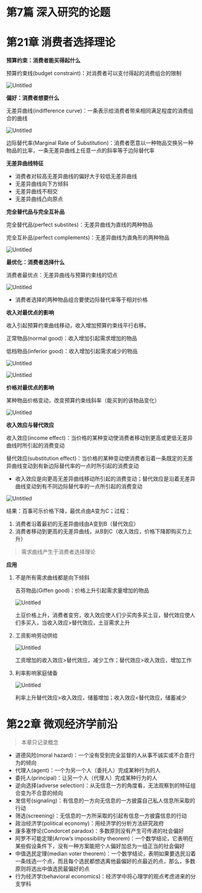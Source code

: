 # 第7篇 深入研究的论题

# 第21章 消费者选择理论

**预算约束：消费者能买得起什么**

预算约束线(budget constraint)：对消费者可以支付得起的消费组合的限制

![Untitled](%E7%AC%AC7%E7%AF%87%20%E6%B7%B1%E5%85%A5%E7%A0%94%E7%A9%B6%E7%9A%84%E8%AE%BA%E9%A2%98%200e78a31f9b764b4f8496ee3264123081/Untitled.png)

**偏好：消费者想要什么**

无差异曲线(indifference curve)：一条表示给消费者带来相同满足程度的消费组合的曲线

![Untitled](%E7%AC%AC7%E7%AF%87%20%E6%B7%B1%E5%85%A5%E7%A0%94%E7%A9%B6%E7%9A%84%E8%AE%BA%E9%A2%98%200e78a31f9b764b4f8496ee3264123081/Untitled%201.png)

边际替代率(Marginal Rate of Substitution)：消费者愿意以一种物品交换另一种物品的比率，一条无差异曲线上任意一点的斜率等于边际替代率

**无差异曲线特征**

- 消费者对较高无差异曲线的偏好大于较低无差异曲线
- 无差异曲线向下方倾斜
- 无差异曲线不相交
- 无差异曲线凸向原点

**完全替代品与完全互补品**

完全替代品(perfect substites)：无差异曲线为直线的两种物品

完全互补品(perfect complements)：无差异曲线为直角形的两种物品

![Untitled](%E7%AC%AC7%E7%AF%87%20%E6%B7%B1%E5%85%A5%E7%A0%94%E7%A9%B6%E7%9A%84%E8%AE%BA%E9%A2%98%200e78a31f9b764b4f8496ee3264123081/Untitled%202.png)

**最优化：消费者选择什么**

消费者最优点：无差异曲线与预算约束线的切点

![Untitled](%E7%AC%AC7%E7%AF%87%20%E6%B7%B1%E5%85%A5%E7%A0%94%E7%A9%B6%E7%9A%84%E8%AE%BA%E9%A2%98%200e78a31f9b764b4f8496ee3264123081/Untitled%203.png)

- 消费者选择的两种物品组合要使边际替代率等于相对价格

**收入对最优点的影响**

收入引起预算约束曲线移动，收入增加预算约束线平行右移。

正常物品(normal good)：收入增加引起需求增加的物品

低档物品(inferior good)：收入增加引起需求减少的物品

![Untitled](%E7%AC%AC7%E7%AF%87%20%E6%B7%B1%E5%85%A5%E7%A0%94%E7%A9%B6%E7%9A%84%E8%AE%BA%E9%A2%98%200e78a31f9b764b4f8496ee3264123081/Untitled%204.png)

![Untitled](%E7%AC%AC7%E7%AF%87%20%E6%B7%B1%E5%85%A5%E7%A0%94%E7%A9%B6%E7%9A%84%E8%AE%BA%E9%A2%98%200e78a31f9b764b4f8496ee3264123081/Untitled%205.png)

**价格对最优点的影响**

某种物品价格变动，改变预算约束线斜率（能买到的该物品变化）

![Untitled](%E7%AC%AC7%E7%AF%87%20%E6%B7%B1%E5%85%A5%E7%A0%94%E7%A9%B6%E7%9A%84%E8%AE%BA%E9%A2%98%200e78a31f9b764b4f8496ee3264123081/Untitled%206.png)

**收入效应与替代效应**

收入效应(income effect)：当价格的某种变动使消费者移动到更高或更低无差异曲线时所引起的消费变动

替代效应(substitution effect)：当价格的某种变动使消费者沿着一条既定的无差异曲线变动到有新边际替代率的一点时所引起的消费变动

- 收入效应是向更高无差异曲线移动所引起的消费变动；替代效应是沿着无差异曲线变动到有不同边际替代率的一点所引起的消费变动

![Untitled](%E7%AC%AC7%E7%AF%87%20%E6%B7%B1%E5%85%A5%E7%A0%94%E7%A9%B6%E7%9A%84%E8%AE%BA%E9%A2%98%200e78a31f9b764b4f8496ee3264123081/Untitled%207.png)

结果：百事可乐价格下降，最优点由A变为C；过程：

1. 消费者沿着最初的无差异曲线由A变到B（替代效应）
2. 消费者移动到更高的无差异曲线，从B到C（收入效应，价格下降即购买力上升）

> 需求曲线产生于消费者选择理论
> 

**应用**

1. 不是所有需求曲线都是向下倾斜
    
    吉芬物品(Giffen good)：价格上升引起需求量增加的物品
    
    ![Untitled](%E7%AC%AC7%E7%AF%87%20%E6%B7%B1%E5%85%A5%E7%A0%94%E7%A9%B6%E7%9A%84%E8%AE%BA%E9%A2%98%200e78a31f9b764b4f8496ee3264123081/Untitled%208.png)
    
    土豆价格上升，消费者变穷，收入效应使人们少买肉多买土豆，替代效应使人们多买入，当收入效应>替代效应，土豆需求上升
    
2. 工资影响劳动供给
    
    ![Untitled](%E7%AC%AC7%E7%AF%87%20%E6%B7%B1%E5%85%A5%E7%A0%94%E7%A9%B6%E7%9A%84%E8%AE%BA%E9%A2%98%200e78a31f9b764b4f8496ee3264123081/Untitled%209.png)
    
    工资增加的收入效应>替代效应，减少工作；替代效应>收入效应，增加工作
    
3. 利率影响家庭储备
    
    ![Untitled](%E7%AC%AC7%E7%AF%87%20%E6%B7%B1%E5%85%A5%E7%A0%94%E7%A9%B6%E7%9A%84%E8%AE%BA%E9%A2%98%200e78a31f9b764b4f8496ee3264123081/Untitled%2010.png)
    
    利率上升替代效应>收入效应，储蓄增加；收入效应<替代效应，储蓄减少
    

# 第22章 微观经济学前沿

> 本章只记录概念
> 
- 道德风险(moral hazard)：一个没有受到完全监督的人从事不诚实或不合意行为的倾向
- 代理人(agent)：一个为另一个人（委托人）完成某种行为的人
- 委托人(principal)：让另一个人（代理人）完成某种行为的人
- 逆向选择(adverse selection)：从无信息一方的角度看，无法观察到的特征组合变为不合意的倾向
- 发信号(signaling)：有信息的一方向无信息的一方披露自己私人信息所采取的行动
- 筛选(screening)：无信息的一方所采取的引起有信息一方披露信息的行动
- 政治经济学(political economy)：用经济学的分析方法研究政府
- 康多塞悖论(Condorcet paradox)：多数原则没有产生可传递的社会偏好
- 阿罗不可能定理(Arrow’s impossibility theorem)：一个数学结论，它表明在某些假设条件下，没有一种方案能把个人偏好加总为一组正当的社会偏好
- 中值选民定理(median voter theorem)：一个数学结论，表明如果要选民沿着一条线选一个点，而且每个选民都想选离他最偏好的点最近的点，那么，多数原则将选出中值选民最偏好的点
- 行为经济学(behavioral economics)：经济学中将心理学的观点考虑进来的分支学科